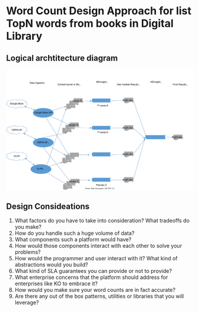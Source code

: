 # Word Count Design Approach for list TopN words from books in Digital Library

## Logical archtitecture diagram
<img src="./WordCount.svg">

##
## Design Consideations

1. What factors do you have to take into consideration? What tradeoffs do you make?
2. How do you handle such a huge volume of data?
3. What components such a platform would have?
4. How would those components interact with each other to solve your problems?
5. How would the programmer and user interact with it? What kind of abstractions would you build?
6. What kind of SLA guarantees you can provide or not to provide?
7. What enterprise concerns that the platform should address for enterprises like KO to embrace it?
8. How would you make sure your word counts are in fact accurate?
9. Are there any out of the box patterns, utilities or libraries that you will leverage?
